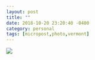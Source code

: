 ```yaml
---
layout: post
title: ""
date: 2018-10-20 23:20:40 -0400
category: personal
tags: [micropost,photo,vermont]
---
```


[![](https://thecave-com.s3.amazonaws.com/Photo-2018-10-20-23-19-IDcRLfp8yjgplmYOduPh.jpeg)](https://thecave-com.s3.amazonaws.com/Photo-2018-10-20-23-19-IDcRLfp8yjgplmYOduPh.jpeg)

